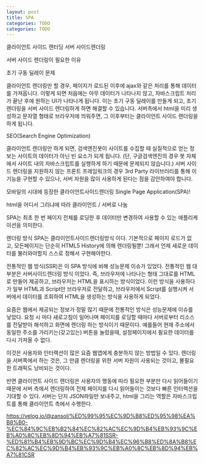 ```yaml
---
layout: post
title: SPA
categories: TODO
categories: TODO
---
```




클라이언트 사이드 렌터딩
서버 사이드렌더링

서버 사이드 렌더링이 필요한 이유

초기 구동 딜레이 문제

클라이언트 렌더링만 할 경우, 페이지가 로드된 이후에 ajax와 같은 처리를 통해 데이터를 가져옵니다. 이렇게 되면 처음에는 아무 데이터가 나타나지 않고, 자바스크립트 처리가 끝난 후에 원하는 UI가 나타나게 됩니다. 이는 초기 구동 딜레이를 만들게 되고, 초기 렌더링을 서버 사이드 렌더링하게 하면 해결할 수 있습니다. 서버측에서 html을 미리 생성하고 문자열 형태로 브라우저에 띄워주면, 그 이후부터는 클라이언트 사이드 렌더링을 하게 됩니다.

SEO(Search Engine Optimization)

클라이언트 렌더링만 하게 되면, 검색엔진봇이 사이트를 수집할 때 실질적으로 얻는 정보는 사이트의 데이터가 아닌 빈 요소가 되게 됩니다. (단, 구글검색엔진의 경우 봇 자체에서 사이트 내의 자바스크립트를 실행하게 하기 때문에 문제되지 않습니다.) 서버 사이드 렌더링을 지원하지 않는 프론트 프레임워크의 경우 3rd Party 라이브러리를 통해 이 기능을 구현할 수 있으나, 서버 자원을 많이 사용하게 된다는 점을 감안하여야 합니다.


모바일의 시대에 등장한 클라이언트사이드렌더링 Single Page Application(SPA)!

html을 어디서 그리냐에 따라 클라이언트 / 서버로 나눔

SPA는 최초 한 번 페이지 전체를 로딩한 후 데이터만 변경하여 사용할 수 있는 애플리케이션을 의미한다.


렌더링 방식
SPA는 클라이언트사이드렌더링방식 이다.
기본적으로 페이지 로드가 없고, 모든페이지는 단순히 HTML5 History에 의해 렌더링될뿐! 그래서 언제 새로운 데이터를 불러와야할지 스스로 정해서 구현해야한다.




전통적인 웹 방식(SSR)은 이 SPA 방식에 비해 성능문제 이슈가 있었다.
전통적인 웹 대부분은 서버사이드렌더링 방식 이었다. 즉, 브라우저에 나타나는 형태 그대로를 HTML로 만들어 제공하고, 브라우저는 HTML을 표시하는 방식이었다. 이런 방식을 사용하다가 일부 HTML과 Script만 브라우저로 전달하고, 브라우저에서 Script를 실행시켜 서버에서 데이터를 조회하여 HTML을 생성하는 방식을 사용하게 되었다.

요즘은 웹에서 제공되는 정보가 정말 많기 때문에 전통적인 방식은 성능문제에 이슈를 낳았다. 요청 시 마다 새로고침이 일어나며 페이지를 로딩할 때마다 서버로부터 리소스를 전달받아 해석하고 화면에 렌더링 하는 방식이기 때문이다. 예를들어 현재 주소에서 동일한 주소를 가리키는(갖고있는) 버튼을 눌렀을때, 설정페이지에서 필요한 데이터를 다시 가져올 수 없다.

이것은 사용자와 인터랙션이 많은 요즘 웹앱에게 충분하지 않는 방법일 수 있다. 렌더링을 서버쪽에서 하는 것은, 그 만큼 렌더링을 위한 서버 자원이 사용되는 것이고, 불필요한 트래픽도 낭비되는 것이다.

반면 클라이언트 사이드 렌더링은 사용자의 행동에 따라 필요한 부분만 다시 읽어들이기 때문에 서버 측에서 렌더링하여 전체 페이지를 다시 읽어들이는 것보다 빠른 인터렉션을 기대할 수 있다. 서버는 단지 JSON파일만 보내주고, html을 그리는 역할은 자바스크립트를 통해 클라이언트 측에서 수행한다.


https://velog.io/@zansol/%ED%99%95%EC%9D%B8%ED%95%98%EA%B8%B0-%EC%84%9C%EB%B2%84%EC%82%AC%EC%9D%B4%EB%93%9C%EB%A0%8C%EB%8D%94%EB%A7%81SSR-%ED%81%B4%EB%9D%BC%EC%9D%B4%EC%96%B8%ED%8A%B8%EC%82%AC%EC%9D%B4%EB%93%9C%EB%A0%8C%EB%8D%94%EB%A7%81CSR